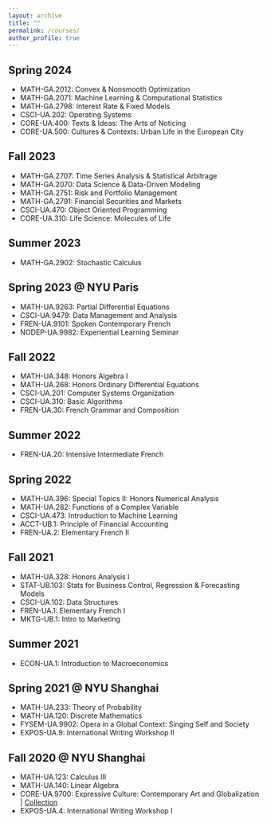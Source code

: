 ```yaml
---
layout: archive
title: ""
permalink: /courses/
author_profile: true
---
```


## Spring 2024
- MATH-GA.2012: Convex & Nonsmooth Optimization
- MATH-GA.2071: Machine Learning & Computational Statistics
- MATH-GA.2798: Interest Rate & Fixed Models
- CSCI-UA.202: Operating Systems
- CORE-UA.400: Texts & Ideas: The Arts of Noticing
- CORE-UA.500: Cultures & Contexts: Urban Life in the European City

## Fall 2023
- MATH-GA.2707: Time Series Analysis & Statistical Arbitrage
- MATH-GA.2070: Data Science & Data-Driven Modeling
- MATH-GA.2751: Risk and Portfolio Management
- MATH-GA.2791: Financial Securities and Markets
- CSCI-UA.470: Object Oriented Programming
- CORE-UA.310: Life Science: Molecules of Life

## Summer 2023
- MATH-GA.2902: Stochastic Calculus

## Spring 2023 @ NYU Paris
- MATH-UA.9263: Partial Differential Equations
- CSCI-UA.9479: Data Management and Analysis
- FREN-UA.9101: Spoken Contemporary French
- NODEP-UA.9982: Experiential Learning Seminar

## Fall 2022
- MATH-UA.348: Honors Algebra I
- MATH-UA.268: Honors Ordinary Differential Equations
- CSCI-UA.201: Computer Systems Organization
- CSCI-UA.310: Basic Algorithms
- FREN-UA.30: French Grammar and Composition

## Summer 2022
- FREN-UA.20: Intensive Intermediate French

## Spring 2022
- MATH-UA.396: Special Topics II: Honors Numerical Analysis
- MATH-UA.282: Functions of a Complex Variable
- CSCI-UA.473: Introduction to Machine Learning
- ACCT-UB.1: Principle of Financial Accounting
- FREN-UA.2: Elementary French II

## Fall 2021
- MATH-UA.328: Honors Analysis I
- STAT-UB.103: Stats for Business Control, Regression & Forecasting Models
- CSCI-UA.102: Data Structures
- FREN-UA.1: Elementary French I
- MKTG-UB.1: Intro to Marketing

## Summer 2021
- ECON-UA.1: Introduction to Macroeconomics

## Spring 2021 @ NYU Shanghai
- MATH-UA.233: Theory of Probability
- MATH-UA.120: Discrete Mathematics
- FYSEM-UA.9902: Opera in a Global Context: Singing Self and Society
- EXPOS-UA.9: International Writing Workshop II

## Fall 2020 @ NYU Shanghai
- MATH-UA.123: Calculus III
- MATH-UA.140: Linear Algebra
- CORE-UA.9700: Expressive Culture: Contemporary Art and Globalization | [Collection](https://erichu12138.github.io/files/Arts_Essay_Collection.pdf)
- EXPOS-UA.4: International Writing Workshop I
